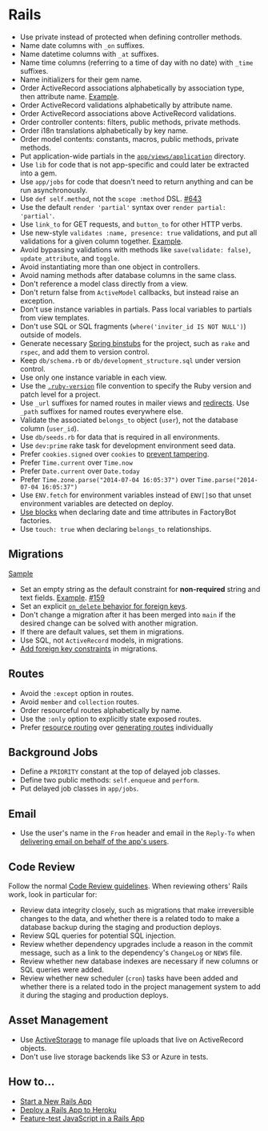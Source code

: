 # Rails

- Use private instead of protected when defining controller methods.
- Name date columns with `_on` suffixes.
- Name datetime columns with `_at` suffixes.
- Name time columns (referring to a time of day with no date) with `_time`
  suffixes.
- Name initializers for their gem name.
- Order ActiveRecord associations alphabetically by association type, then
  attribute name. [Example](/rails/sample.rb#L2-L4).
- Order ActiveRecord validations alphabetically by attribute name.
- Order ActiveRecord associations above ActiveRecord validations.
- Order controller contents: filters, public methods, private methods.
- Order i18n translations alphabetically by key name.
- Order model contents: constants, macros, public methods, private methods.
- Put application-wide partials in the [`app/views/application`] directory.
- Use `lib` for code that is not app-specific and could later be extracted into a gem.
- Use `app/jobs` for code that doesn't need to return anything and can be run asynchronously.
- Use `def self.method`, not the `scope :method` DSL. [#643](https://github.com/thoughtbot/guides/pull/643)
- Use the default `render 'partial'` syntax over `render partial: 'partial'`.
- Use `link_to` for GET requests, and `button_to` for other HTTP verbs.
- Use new-style `validates :name, presence: true` validations, and put all
  validations for a given column together. [Example](/rails/sample.rb#L6).
- Avoid bypassing validations with methods like `save(validate: false)`,
  `update_attribute`, and `toggle`.
- Avoid instantiating more than one object in controllers.
- Avoid naming methods after database columns in the same class.
- Don't reference a model class directly from a view.
- Don't return false from `ActiveModel` callbacks, but instead raise an
  exception.
- Don't use instance variables in partials. Pass local variables to partials
  from view templates.
- Don't use SQL or SQL fragments (`where('inviter_id IS NOT NULL')`) outside of
  models.
- Generate necessary [Spring binstubs] for the project, such as `rake` and
  `rspec`, and add them to version control.
- Keep `db/schema.rb` or `db/development_structure.sql` under version control.
- Use only one instance variable in each view.
- Use the [`.ruby-version`] file convention to specify the Ruby version and
  patch level for a project.
- Use `_url` suffixes for named routes in mailer views and [redirects]. Use
  `_path` suffixes for named routes everywhere else.
- Validate the associated `belongs_to` object (`user`), not the database column
  (`user_id`).
- Use `db/seeds.rb` for data that is required in all environments.
- Use `dev:prime` rake task for development environment seed data.
- Prefer `cookies.signed` over `cookies` to [prevent tampering].
- Prefer `Time.current` over `Time.now`
- Prefer `Date.current` over `Date.today`
- Prefer `Time.zone.parse("2014-07-04 16:05:37")` over `Time.parse("2014-07-04
  16:05:37")`
- Use `ENV.fetch` for environment variables instead of `ENV[]`so that unset
  environment variables are detected on deploy.
- [Use blocks](/ruby/sample_2.rb#L10) when declaring date and time attributes in
  FactoryBot factories.
- Use `touch: true` when declaring `belongs_to` relationships.

[`.ruby-version`]: https://gist.github.com/fnichol/1912050
[redirects]: http://www.w3.org/Protocols/rfc2616/rfc2616-sec14.html#sec14.30
[spring binstubs]: https://github.com/sstephenson/rbenv/wiki/Understanding-binstubs
[prevent tampering]: https://www.bigbinary.com/blog/cookies-on-rails
[`app/views/application`]: http://railscasts.com/episodes/269-template-inheritance

## Migrations

[Sample](migration.rb)

- Set an empty string as the default constraint for **non-required** string and text
  fields. [Example](migration.rb#L6). [#159](https://github.com/thoughtbot/guides/pull/159)
- Set an explicit [`on_delete` behavior for foreign keys].
- Don't change a migration after it has been merged into `main` if the desired
  change can be solved with another migration.
- If there are default values, set them in migrations.
- Use SQL, not `ActiveRecord` models, in migrations.
- [Add foreign key constraints] in migrations.

[`on_delete` behavior for foreign keys]: http://api.rubyonrails.org/classes/ActiveRecord/ConnectionAdapters/SchemaStatements.html#method-i-add_foreign_key
[add foreign key constraints]: http://robots.thoughtbot.com/referential-integrity-with-foreign-keys

## Routes

- Avoid the `:except` option in routes.
- Avoid `member` and `collection` routes.
- Order resourceful routes alphabetically by name.
- Use the `:only` option to explicitly state exposed routes.
- Prefer [resource routing] over [generating routes] individually

[resource routing]: https://guides.rubyonrails.org/routing.html#resource-routing-the-rails-default
[generating routes]: https://guides.rubyonrails.org/routing.html#generating-paths-and-urls-from-code

## Background Jobs

- Define a `PRIORITY` constant at the top of delayed job classes.
- Define two public methods: `self.enqueue` and `perform`.
- Put delayed job classes in `app/jobs`.

## Email

- Use the user's name in the `From` header and email in the `Reply-To` when
  [delivering email on behalf of the app's users].

[delivering email on behalf of the app's users]: http://robots.thoughtbot.com/post/3215611590/recipe-delivering-email-on-behalf-of-users

## Code Review

Follow the normal [Code Review guidelines](/code-review/). When reviewing
others' Rails work, look in particular for:

- Review data integrity closely, such as migrations that make irreversible
  changes to the data, and whether there is a related todo to make a database
  backup during the staging and production deploys.
- Review SQL queries for potential SQL injection.
- Review whether dependency upgrades include a reason in the commit message,
  such as a link to the dependency's `ChangeLog` or `NEWS` file.
- Review whether new database indexes are necessary if new columns or SQL
  queries were added.
- Review whether new scheduler (`cron`) tasks have been added and whether there
  is a related todo in the project management system to add it during the
  staging and production deploys.

## Asset Management

- Use [ActiveStorage] to manage file uploads that live on ActiveRecord objects.
- Don't use live storage backends like S3 or Azure in tests.

[ActiveStorage]: https://guides.rubyonrails.org/active_storage_overview.html

## How to...

- [Start a New Rails App](./how-to/start_a_new_rails_app.md)
- [Deploy a Rails App to Heroku](./how-to/deploy_a_rails_app_to_heroku.md)
- [Feature-test JavaScript in a Rails App](./how-to/feature_test_javascript_in_a_rails_app.md)
